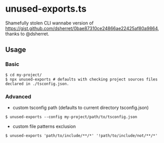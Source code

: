 # unused-exports.ts

Shamefully stolen CLI wannabe version of https://gist.github.com/dsherret/0bae87310ce24866ae22425af80a9864, thanks to @dsherret.

## Usage

### Basic
```
$ cd my-project/
$ npx unused-exports # defaults with checking project sources files declared in ./tsconfig.json.
```
### Advanced

- custom tsconfig path (defaults to current directory tsconfig.json)
```
$ unused-exports --config my-project/path/to/tsconfig.json
```

- custom file patterns exclusion
```
$ unused-exports 'path/to/include/**/*' '!path/to/include/not/**/*'
```
